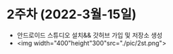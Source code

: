  # 2주차 (2022-3월-15일)
 - 안드로이드 스튜디오 설치&& 갓허브 가입 및 저장소 생성
  - <img width="400"height"300"src="./pic/2st.png"></img>
